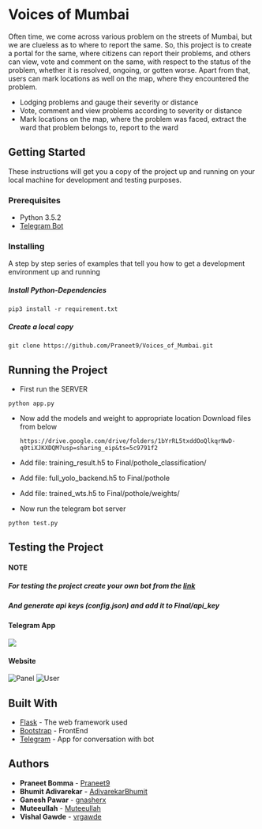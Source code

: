 # Voices of Mumbai
Often time, we come across various problem on the streets of Mumbai, but we are clueless as to where to report the same. So, this project is to create a portal for the same, where citizens can report their problems, and others can view, vote and comment on the same, with respect to the status of the problem, whether it is resolved, ongoing, or gotten worse. Apart from that, users can mark locations as well on the map, where they encountered the problem.

* Lodging problems and gauge their severity or distance
* Vote, comment and view problems according to severity or distance
* Mark locations on the map, where the problem was faced, extract the ward that problem belongs to, report to the ward

## Getting Started

These instructions will get you a copy of the project up and running on your local machine for development and testing purposes.

### Prerequisites

* Python 3.5.2
* [Telegram Bot](https://docs.microsoft.com/en-us/azure/bot-service/bot-service-channel-connect-telegram?view=azure-bot-service-4.0)


### Installing

A step by step series of examples that tell you how to get a development environment up and running

##### Install Python-Dependencies
```
pip3 install -r requirement.txt
```
##### Create a local copy 
```
git clone https://github.com/Praneet9/Voices_of_Mumbai.git
```

## Running the Project
* First run the SERVER

```
python app.py
```
* Now add the models and weight to appropriate location
	Download files from below
	```
	https://drive.google.com/drive/folders/1bYrRL5txddOoQlkqrNwD-q0tiXJKXDQM?usp=sharing_eip&ts=5c9791f2
	```

* Add file: training_result.h5 to Final/pothole_classification/
* Add file: full_yolo_backend.h5 to Final/pothole
* Add file: trained_wts.h5 to Final/pothole/weights/

* Now run the telegram bot server

```
python test.py
```
## Testing the Project

#### NOTE
##### For testing the project create your own bot from the [link](https://docs.microsoft.com/en-us/azure/bot-service/bot-service-channel-connect-telegram?view=azure-bot-service-4.0) 
##### And generate api keys (config.json) and add it to Final/api_key

#### Telegram App 
![](Final/tele.gif)

#### Website
![Panel](Final/img1.jpg)
![User](Final/img2.jpg)

## Built With

* [Flask](https://flask.palletsprojects.com/en/1.0.x/) - The web framework used
* [Bootstrap](https://getbootstrap.com) - FrontEnd
* [Telegram](https://telegram.org) - App for conversation with bot

## Authors

* **Praneet Bomma** - [Praneet9](https://github.com/Praneet9)
* **Bhumit Adivarekar** - [AdivarekarBhumit](https://github.com/AdivarekarBhumit)
* **Ganesh Pawar** - [gnasherx](https://github.com/gnasherx)
* **Muteeullah** - [Muteeullah](https://github.com/Muteeullah)
* **Vishal Gawde** - [vrgawde](https://github.com/vrgawde)
